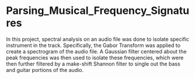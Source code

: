 # Parsing_Musical_Frequency_Signatures
In this project, spectral analysis on an audio file was done to isolate
specific instrument in the track. Specifically, the Gabor Transform was
applied to create a spectrogram of the audio file. A Gaussian filter
centered about the peak frequencies was then used to isolate these
frequencies, which were then further filtered by a make-shift Shannon
filter to single out the bass and guitar portions of the audio.
